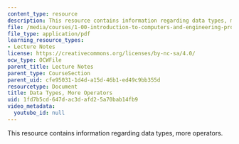 ```yaml
---
content_type: resource
description: This resource contains information regarding data types, more operators.
file: /media/courses/1-00-introduction-to-computers-and-engineering-problem-solving-spring-2012/1fd7b5cd647dac3dafd25a70bab14fb9_MIT1_00S12_Lec_4.pdf
file_type: application/pdf
learning_resource_types:
- Lecture Notes
license: https://creativecommons.org/licenses/by-nc-sa/4.0/
ocw_type: OCWFile
parent_title: Lecture Notes
parent_type: CourseSection
parent_uid: cfe95031-1d4d-a15d-46b1-ed49c9bb355d
resourcetype: Document
title: Data Types, More Operators
uid: 1fd7b5cd-647d-ac3d-afd2-5a70bab14fb9
video_metadata:
  youtube_id: null
---
```

This resource contains information regarding data types, more operators.